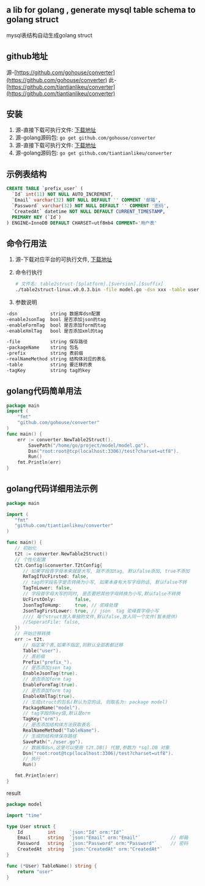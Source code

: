 a lib for golang , generate mysql table schema to golang struct  
-----
mysql表结构自动生成golang struct  

## github地址
源-[https://github.com/gohouse/converter](https://github.com/gohouse/converter)
此-[https://github.com/tiantianlikeu/converter](https://github.com/tiantianlikeu/converter)

## 安装
1. 源-直接下载可执行文件: [下载地址](https://github.com/gohouse/converter/releases)  
2. 源-golang源码包: `go get github.com/gohouse/converter`
3. 源-直接下载可执行文件: [下载地址](https://github.com/tiantianlikeu/converter/releases)
4. 源-golang源码包: `go get github.com/tiantianlikeu/converter`

## 示例表结构
```sql
CREATE TABLE `prefix_user` (
  `Id` int(11) NOT NULL AUTO_INCREMENT,
  `Email` varchar(32) NOT NULL DEFAULT '' COMMENT '邮箱',
  `Password` varchar(32) NOT NULL DEFAULT '' COMMENT '密码',
  `CreatedAt` datetime NOT NULL DEFAULT CURRENT_TIMESTAMP,
  PRIMARY KEY (`Id`)
) ENGINE=InnoDB DEFAULT CHARSET=utf8mb4 COMMENT='用户表'
```

## 命令行用法
1. 源-下载对应平台的可执行文件, [下载地址](https://github.com/gohouse/converter/releases)

2. 命令行执行
    ```sh
    # 文件名: table2struct-[$platform].[$version].[$suffix]
    ./table2struct-linux.v0.0.3.bin -file model.go -dsn xxx -table user
    ```

3. 参数说明
```sh
-dsn            string 数据库dsn配置
-enableJsonTag  bool 是否添加json的tag
-enableFormTag  bool 是否添加form的tag
-enableXmlTag   bool 是否添加xml的tag

-file           string 保存路径
-packageName    string 包名
-prefix         string 表前缀
-realNameMethod string 结构体对应的表名
-table          string 要迁移的表
-tagKey         string tag的key
```

## golang代码简单用法
```go
package main
import (
	"fmt"
	"github.com/gohouse/converter"
)
func main() {
	err := converter.NewTable2Struct().
		SavePath("/home/go/project/model/model.go").
		Dsn("root:root@tcp(localhost:3306)/test?charset=utf8").
		Run()
	fmt.Println(err)
}
```

## golang代码详细用法示例
```go
package main

import (
   "fmt"
   "github.com/tiantianlikeu/converter"
)

func main() {
   // 初始化
   t2t := converter.NewTable2Struct()
   // 个性化配置
   t2t.Config(&converter.T2tConfig{
      // 如果字段首字母本来就是大写, 就不添加tag, 默认false添加, true不添加
      RmTagIfUcFirsted: false,
      // tag的字段名字是否转换为小写, 如果本身有大写字母的话, 默认false不转
      TagToLower: false,
      // 字段首字母大写的同时, 是否要把其他字母转换为小写,默认false不转换
      UcFirstOnly:       false,
      JsonTagToHump:     true, // 驼峰处理
      JsonTagFirstLower: true, // json  tag 驼峰首字母小写
      //// 每个struct放入单独的文件,默认false,放入同一个文件(暂未提供)
      //SeperatFile: false,
   })
   // 开始迁移转换
   err := t2t.
      // 指定某个表,如果不指定,则默认全部表都迁移
      Table("user").
      // 表前缀
      Prefix("prefix_").
      // 是否添加json tag
      EnableJsonTag(true).
      // 是否添加form tag
      EnableFormTag(true).
      // 是否添加form tag
      EnableXmlTag(true).
      // 生成struct的包名(默认为空的话, 则取名为: package model)
      PackageName("model").
      // tag字段的key值,默认是orm
      TagKey("orm").
      // 是否添加结构体方法获取表名
      RealNameMethod("TableName").
      // 生成的结构体保存路径
      SavePath("./user.go").
      // 数据库dsn,这里可以使用 t2t.DB() 代替,参数为 *sql.DB 对象
      Dsn("root:root@tcp(localhost:3306)/test?charset=utf8").
      // 执行
      Run()

   fmt.Println(err)
}

```

result 
```go
package model

import "time"

type User struct {
	Id         int     `json:"Id" orm:"Id"`
	Email      string  `json:"Email" orm:"Email"`           // 邮箱
	Password   string  `json:"Password" orm:"Password"`     // 密码
	CreatedAt  string  `json:"CreatedAt" orm:"CreatedAt"`
}

func (*User) TableName() string {
	return "user"
}
```
